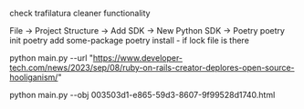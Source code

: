 check trafilatura cleaner functionality

File -> Project Structure -> Add SDK -> New Python SDK -> Poetry
poetry init
poetry add some-package
poetry install - if lock file is there

python main.py --url "https://www.developer-tech.com/news/2023/sep/08/ruby-on-rails-creator-deplores-open-source-hooliganism/"

python main.py --obj 003503d1-e865-59d3-8607-9f99528d1740.html